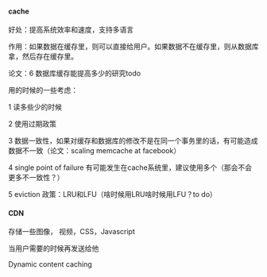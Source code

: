 #### cache

好处：提高系统效率和速度，支持多语言

作用：如果数据在缓存里，则可以直接给用户。如果数据不在缓存里，则从数据库拿，然后存在缓存里。

论文：6 数据库缓存能提高多少的研究todo

用的时候的一些考虑：

1 读多些少的时候

2 使用过期政策

3 数据一致性，如果对缓存和数据库的修改不是在同一个事务里的话，有可能造成数据不一致（论文：scaling memcache at facebook）

4 single point of failure 有可能发生在cache系统里，建议使用多个（那会不会更多不一致性？）

5 eviction 政策：LRU和LFU（啥时候用LRU啥时候用LFU？to do）



#### CDN

存储一些图像， 视频，CSS，Javascript

当用户需要的时候再发送给他

Dynamic content caching



